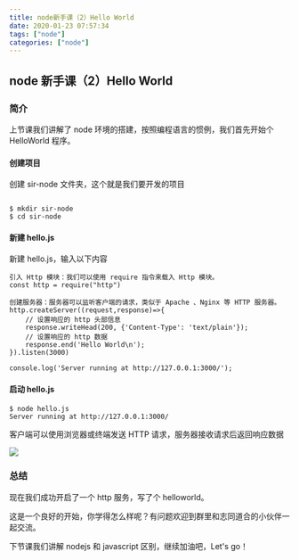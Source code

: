 ```yaml
---
title: node新手课（2）Hello World
date: 2020-01-23 07:57:34
tags: ["node"]
categories: ["node"]
---
```


## node 新手课（2）Hello World

### 简介

上节课我们讲解了 node 环境的搭建，按照编程语言的惯例，我们首先开始个 HelloWorld 程序。

#### 创建项目

创建 sir-node 文件夹，这个就是我们要开发的项目

``` 

$ mkdir sir-node 
$ cd sir-node

```

#### 新建 hello.js

新建 hello.js，输入以下内容

``` 
引入 Http 模块：我们可以使用 require 指令来载入 Http 模块。
const http = require("http")

创建服务器：服务器可以监听客户端的请求，类似于 Apache 、Nginx 等 HTTP 服务器。
http.createServer((request,response)=>{
    // 设置响应的 http 头部信息
    response.writeHead(200, {'Content-Type': 'text/plain'});
    // 设置响应的 http 数据
    response.end('Hello World\n');
}).listen(3000)

console.log('Server running at http://127.0.0.1:3000/');
```

#### 启动 hello.js

``` 
$ node hello.js
Server running at http://127.0.0.1:3000/
```

客户端可以使用浏览器或终端发送 HTTP 请求，服务器接收请求后返回响应数据

![](https://cdn.guojiang.club/FrAGPcpWZijVONiC9237FSKpud7_)

### 总结

现在我们成功开启了一个 http 服务，写了个 helloworld。

这是一个良好的开始，你学得怎么样呢？有问题欢迎到群里和志同道合的小伙伴一起交流。

下节课我们讲解 nodejs 和 javascript 区别，继续加油吧，Let's go！
